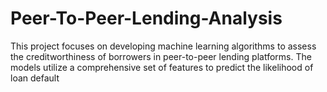 # Peer-To-Peer-Lending-Analysis
This project focuses on developing machine learning algorithms to assess the creditworthiness of borrowers in peer-to-peer lending platforms. The models utilize a comprehensive set of features to predict the likelihood of loan default
